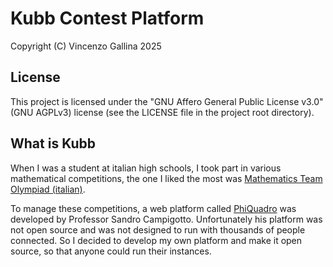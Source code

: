 # Kubb Contest Platform

Copyright (C) Vincenzo Gallina 2025

## License

This project is licensed under the "GNU Affero General Public License v3.0" (GNU AGPLv3) license (see the LICENSE file in the project root directory).

## What is Kubb

When I was a student at italian high schools, I took part in various mathematical competitions, the one I liked the most was [Mathematics Team Olympiad (italian)](https://olimpiadi.dm.unibo.it/le-gare/gara-a-squadre/). 

To manage these competitions, a web platform called [PhiQuadro](https://phiquadro.it) was developed by Professor Sandro Campigotto. Unfortunately his platform was not open source and was not designed to run with thousands of people connected. So I decided to develop my own platform and make it open source, so that anyone could run their instances.


